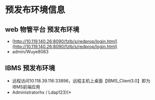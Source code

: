 # 预发布环境信息

## web 物管平台 预发布环境
- [http://10.119.140.26:8090/fzlb/s/redprop/login.html](http://10.119.140.26:8090/fzlb/s/redprop/login.html)
- admin/Wuye8083
## IBMS 预发布环境
- 远程访问10.118.39.116:33896，远程主机上桌面【IBMS_Client3.0】即为IBMS前端应用
- Administratorhx /  Ldap123)(*